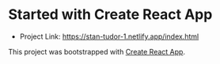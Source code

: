 # Started with Create React App

* Project Link: https://stan-tudor-1.netlify.app/index.html

This project was bootstrapped with [Create React App](https://github.com/facebook/create-react-app).
